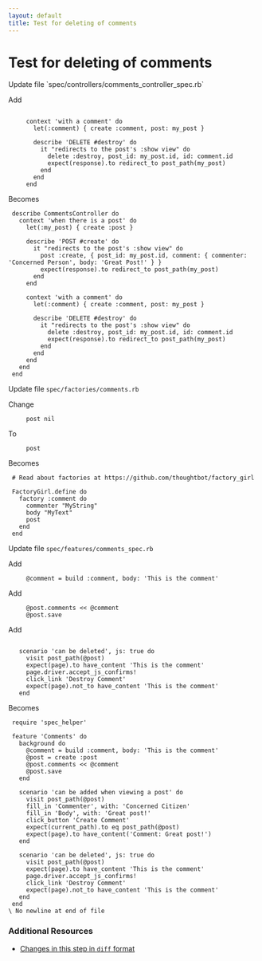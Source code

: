 ```yaml
---
layout: default
title: Test for deleting of comments
---
```


<h1 id="main">Test for deleting of comments</h1>
Update file `spec/controllers/comments_controller_spec.rb`

Add
<pre><code>&nbsp;
     context &#39;with a comment&#39; do
       let(:comment) { create :comment, post: my_post }
&nbsp;
       describe &#39;DELETE #destroy&#39; do
         it &quot;redirects to the post&#39;s :show view&quot; do
           delete :destroy, post_id: my_post.id, id: comment.id
           expect(response).to redirect_to post_path(my_post)
         end
       end
     end</code></pre>


Becomes
<pre><code> describe CommentsController do
   context &#39;when there is a post&#39; do
     let(:my_post) { create :post }
&nbsp;
     describe &#39;POST #create&#39; do
       it &quot;redirects to the post&#39;s :show view&quot; do
         post :create, { post_id: my_post.id, comment: { commenter: &#39;Concerned Person&#39;, body: &#39;Great Post!&#39; } }
         expect(response).to redirect_to post_path(my_post)
       end
     end
&nbsp;
     context &#39;with a comment&#39; do
       let(:comment) { create :comment, post: my_post }
&nbsp;
       describe &#39;DELETE #destroy&#39; do
         it &quot;redirects to the post&#39;s :show view&quot; do
           delete :destroy, post_id: my_post.id, id: comment.id
           expect(response).to redirect_to post_path(my_post)
         end
       end
     end
   end
 end
</code></pre>


Update file `spec/factories/comments.rb`

Change
<pre><code>     post nil</code></pre>


To
<pre><code>     post</code></pre>


Becomes
<pre><code> # Read about factories at https://github.com/thoughtbot/factory_girl
&nbsp;
 FactoryGirl.define do
   factory :comment do
     commenter &quot;MyString&quot;
     body &quot;MyText&quot;
     post
   end
 end
</code></pre>


Update file `spec/features/comments_spec.rb`

Add
<pre><code>     @comment = build :comment, body: &#39;This is the comment&#39;</code></pre>


Add
<pre><code>     @post.comments &lt;&lt; @comment
     @post.save</code></pre>


Add
<pre><code>&nbsp;
   scenario &#39;can be deleted&#39;, js: true do
     visit post_path(@post)
     expect(page).to have_content &#39;This is the comment&#39;
     page.driver.accept_js_confirms!
     click_link &#39;Destroy Comment&#39;
     expect(page).not_to have_content &#39;This is the comment&#39;
   end</code></pre>


Becomes
<pre><code> require &#39;spec_helper&#39;
&nbsp;
 feature &#39;Comments&#39; do
   background do
     @comment = build :comment, body: &#39;This is the comment&#39;
     @post = create :post
     @post.comments &lt;&lt; @comment
     @post.save
   end
&nbsp;
   scenario &#39;can be added when viewing a post&#39; do
     visit post_path(@post)
     fill_in &#39;Commenter&#39;, with: &#39;Concerned Citizen&#39;
     fill_in &#39;Body&#39;, with: &#39;Great post!&#39;
     click_button &#39;Create Comment&#39;
     expect(current_path).to eq post_path(@post)
     expect(page).to have_content(&#39;Comment: Great post!&#39;)
   end
&nbsp;
   scenario &#39;can be deleted&#39;, js: true do
     visit post_path(@post)
     expect(page).to have_content &#39;This is the comment&#39;
     page.driver.accept_js_confirms!
     click_link &#39;Destroy Comment&#39;
     expect(page).not_to have_content &#39;This is the comment&#39;
   end
 end
\ No newline at end of file
</code></pre>



### Additional Resources

* [Changes in this step in `diff` format](https://github.com/software-academy/rails_getting_started_bdd/commit/8d02d6c95bb14a4019d2b18b2d9b0bcd0c9e8146)

